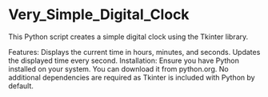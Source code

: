 # Very_Simple_Digital_Clock

This Python script creates a simple digital clock using the Tkinter library.

Features:
Displays the current time in hours, minutes, and seconds.
Updates the displayed time every second.
Installation:
Ensure you have Python installed on your system. You can download it from python.org.
No additional dependencies are required as Tkinter is included with Python by default.
